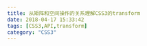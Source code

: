 ```yaml
---
title: 从矩阵和空间操作的关系理解CSS3的transform
date: 2018-04-17 15:33:42
tags: [CSS3,API,transform]
category: "CSS3"
---
```

